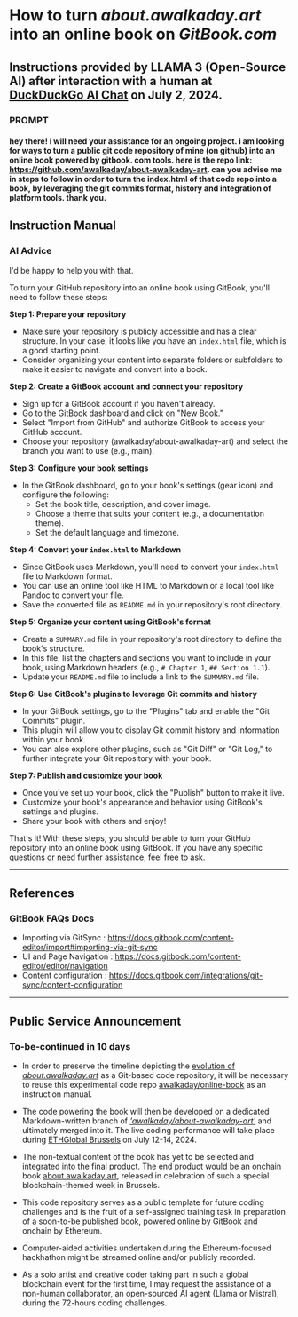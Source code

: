 # How to turn *about.awalkaday.art* into an online book on *GitBook.com*    
## Instructions provided by LLAMA 3 (Open-Source AI) after interaction with a human at [DuckDuckGo AI Chat](https://duckduckgo.com/?q=DuckDuckGo&ia=chat) on July 2, 2024. 

### PROMPT 
#### hey there! i will need your assistance for an ongoing project. i am looking for ways to turn a public git code repository of mine (on github) into an online book powered by gitbook. com tools. here is the repo link: https://github.com/awalkaday/about-awalkaday-art. can you advise me in steps to follow in order to turn the index.html of that code repo into a book, by leveraging the git commits format, history and integration of platform tools. thank you. 

## Instruction Manual
### AI Advice   

I'd be happy to help you with that.

To turn your GitHub repository into an online book using GitBook, you'll need to follow these steps:

**Step 1: Prepare your repository**

* Make sure your repository is publicly accessible and has a clear structure. In your case, it looks like you have an `index.html` file, which is a good starting point.
* Consider organizing your content into separate folders or subfolders to make it easier to navigate and convert into a book.

**Step 2: Create a GitBook account and connect your repository**

* Sign up for a GitBook account if you haven't already.
* Go to the GitBook dashboard and click on "New Book."
* Select "Import from GitHub" and authorize GitBook to access your GitHub account.
* Choose your repository (awalkaday/about-awalkaday-art) and select the branch you want to use (e.g., main).

**Step 3: Configure your book settings**

* In the GitBook dashboard, go to your book's settings (gear icon) and configure the following:
	+ Set the book title, description, and cover image.
	+ Choose a theme that suits your content (e.g., a documentation theme).
	+ Set the default language and timezone.

**Step 4: Convert your `index.html` to Markdown**

* Since GitBook uses Markdown, you'll need to convert your `index.html` file to Markdown format.
* You can use an online tool like HTML to Markdown or a local tool like Pandoc to convert your file.
* Save the converted file as `README.md` in your repository's root directory.

**Step 5: Organize your content using GitBook's format**

* Create a `SUMMARY.md` file in your repository's root directory to define the book's structure.
* In this file, list the chapters and sections you want to include in your book, using Markdown headers (e.g., `# Chapter 1`, `## Section 1.1`).
* Update your `README.md` file to include a link to the `SUMMARY.md` file.

**Step 6: Use GitBook's plugins to leverage Git commits and history**

* In your GitBook settings, go to the "Plugins" tab and enable the "Git Commits" plugin.
* This plugin will allow you to display Git commit history and information within your book.
* You can also explore other plugins, such as "Git Diff" or "Git Log," to further integrate your Git repository with your book.

**Step 7: Publish and customize your book**

* Once you've set up your book, click the "Publish" button to make it live.
* Customize your book's appearance and behavior using GitBook's settings and plugins.
* Share your book with others and enjoy!

That's it! With these steps, you should be able to turn your GitHub repository into an online book using GitBook. If you have any specific questions or need further assistance, feel free to ask.

_ _ _ 

## References 
### GitBook FAQs Docs  
- Importing via GitSync : https://docs.gitbook.com/content-editor/import#importing-via-git-sync
- UI and Page Navigation : https://docs.gitbook.com/content-editor/editor/navigation
- Content configuration : https://docs.gitbook.com/integrations/git-sync/content-configuration  

_ _ _  

## Public Service Announcement 
### To-be-continued in 10 days

- In order to preserve the timeline depicting the [evolution of *about.awalkaday.art*](https://github.com/awalkaday/about-awalkaday-art/graphs/code-frequency) as a Git-based code repository, 
it will be necessary to reuse this experimental code repo [awalkaday/online-book](https://github.com/awalkaday/online-book) as an instruction manual. 

- The code powering the book will then be developed on a dedicated Markdown-written branch of *['awalkaday/about-awalkaday-art'](https://github.com/awalkaday/about-awalkaday-art)* and ultimately merged into it. 
The live coding performance will take place during [ETHGlobal Brussels](https://ethglobal.com/events/brussels) on July 12-14, 2024. 

- The non-textual content of the book has yet to be selected and integrated into the final product. The end product would be an onchain book [about.awalkaday.art](https://app.ens.domains/about.awalkaday.art), released in celebration of such a special blockchain-themed week in Brussels. 

- This code repository serves as a public template for future coding challenges and is the fruit of a self-assigned training task in preparation of a soon-to-be published book, powered online by GitBook and onchain by Ethereum. 


- Computer-aided activities undertaken during the Ethereum-focused hackhathon might be streamed online and/or publicly recorded. 

- As a solo artist and creative coder taking part in such a global blockchain event for the first time, I may request the assistance of a non-human collaborator, 
an open-sourced AI agent (Llama or Mistral), during the 72-hours coding challenges. 
